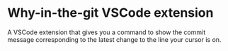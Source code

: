 # Why-in-the-git VSCode extension

A VSCode extension that gives you a command to show the commit message
corresponding to the latest change to the line your cursor is on.


